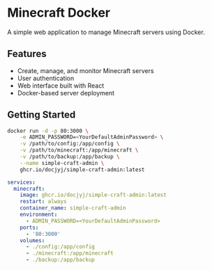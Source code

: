 # Minecraft Docker

A simple web application to manage Minecraft servers using Docker.

## Features

- Create, manage, and monitor Minecraft servers
- User authentication
- Web interface built with React
- Docker-based server deployment

## Getting Started

```bash
docker run -d -p 80:3000 \
    -e ADMIN_PASSWORD=<YourDefaultAdminPassword> \
    -v /path/to/config:/app/config \
    -v /path/to/minecraft:/app/minecraft \
    -v /path/to/backup:/app/backup \
    --name simple-craft-admin \
    ghcr.io/docjyj/simple-craft-admin:latest
```

```yaml
services:
  minecraft:
    image: ghcr.io/docjyj/simple-craft-admin:latest
    restart: always
    container_name: simple-craft-admin
    environment:
      - ADMIN_PASSWORD=<YourDefaultAdminPassword>
    ports:
      - '80:3000'
    volumes:
      - ./config:/app/config
      - ./minecraft:/app/minecraft
      - ./backup:/app/backup
```
